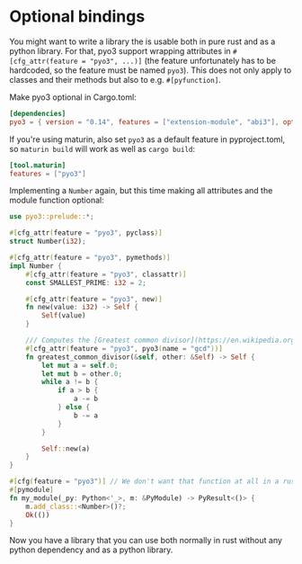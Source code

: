 # Optional bindings

You might want to write a library the is usable both in pure rust and as a python library. For that, pyo3 support wrapping attributes in `#[cfg_attr(feature = "pyo3", ...)]` (the feature unfortunately has to be hardcoded, so the feature must be named `pyo3`). This does not only apply to classes and their methods but also to e.g. `#[pyfunction]`.

Make pyo3 optional in Cargo.toml:

```toml
[dependencies]
pyo3 = { version = "0.14", features = ["extension-module", "abi3"], optional = true }
```

If you're using maturin, also set `pyo3` as a default feature in pyproject.toml, so `maturin build` will work as well as `cargo build`:

```toml
[tool.maturin]
features = ["pyo3"]
```

Implementing a `Number` again, but this time making all attributes and the module function optional:

```rust
use pyo3::prelude::*;

#[cfg_attr(feature = "pyo3", pyclass)]
struct Number(i32);

#[cfg_attr(feature = "pyo3", pymethods)]
impl Number {
    #[cfg_attr(feature = "pyo3", classattr)]
    const SMALLEST_PRIME: i32 = 2;

    #[cfg_attr(feature = "pyo3", new)]
    fn new(value: i32) -> Self {
        Self(value)
    }

    /// Computes the [Greatest common divisor](https://en.wikipedia.org/wiki/Greatest_common_divisor) of two numbers
    #[cfg_attr(feature = "pyo3", pyo3(name = "gcd"))]
    fn greatest_common_divisor(&self, other: &Self) -> Self {
        let mut a = self.0; 
        let mut b = other.0;
        while a != b {
            if a > b {
                a -= b
            } else {
                b -= a
            }
        }

        Self::new(a)
    }
}

#[cfg(feature = "pyo3")] // We don't want that function at all in a rust library
#[pymodule]
fn my_module(_py: Python<'_>, m: &PyModule) -> PyResult<()> {
    m.add_class::<Number>()?;
    Ok(())
}
```

Now you have a library that you can use both normally in rust without any python dependency and as a python library. 